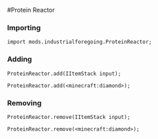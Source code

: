 #Protein Reactor

### Importing

```zenscript
import mods.industrialforegoing.ProteinReactor;
```

### Adding

```zenscript
ProteinReactor.add(IItemStack input);

ProteinReactor.add(<minecraft:diamond>);
```

### Removing

```zenscript
ProteinReactor.remove(IItemStack input);

ProteinReactor.remove(<minecraft:diamond>);
```